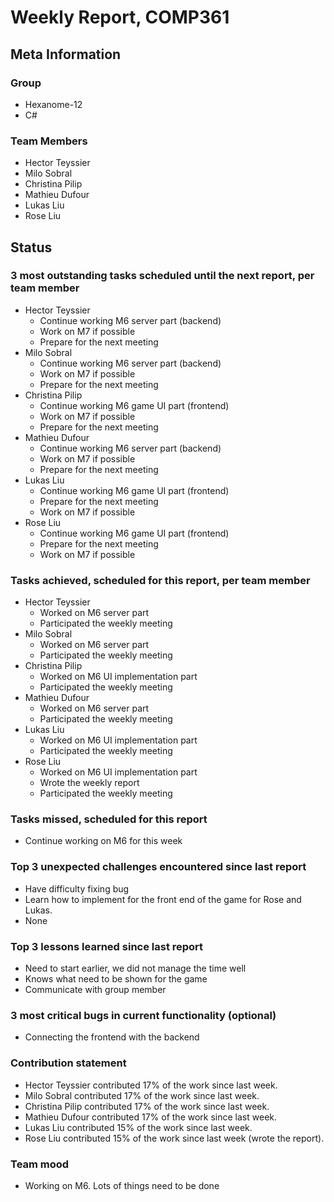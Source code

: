 # Weekly Report, COMP361

## Meta Information

### Group

 * Hexanome-12
 * C#

### Team Members
 * Hector Teyssier
 * Milo Sobral
 * Christina Pilip
 * Mathieu Dufour
 * Lukas Liu
 * Rose Liu

## Status

### 3 most outstanding tasks scheduled until the next report, per team member

* Hector Teyssier
  * Continue working M6 server part (backend)
  * Work on M7 if possible
  * Prepare for the next meeting
* Milo Sobral
  * Continue working M6 server part (backend)
  * Work on M7 if possible
  * Prepare for the next meeting
* Christina Pilip
  * Continue working M6 game UI part (frontend)
  * Work on M7 if possible
  * Prepare for the next meeting
* Mathieu Dufour
  * Continue working M6 server part (backend)
  * Work on M7 if possible
  * Prepare for the next meeting
* Lukas Liu
  * Continue working M6 game UI part (frontend)
  * Prepare for the next meeting
  * Work on M7 if possible
* Rose Liu
  * Continue working M6 game UI part (frontend)
  * Prepare for the next meeting
  * Work on M7 if possible

### Tasks achieved, scheduled for this report, per team member

* Hector Teyssier
  * Worked on M6 server part
  * Participated the weekly meeting
* Milo Sobral
  * Worked on M6 server part
  * Participated the weekly meeting
* Christina Pilip
  * Worked on M6 UI implementation part
  * Participated the weekly meeting
* Mathieu Dufour
  * Worked on M6 server part
  * Participated the weekly meeting
* Lukas Liu
  * Worked on M6 UI implementation part
  * Participated the weekly meeting
* Rose Liu
  * Worked on M6 UI implementation part
  * Wrote the weekly report
  * Participated the weekly meeting

### Tasks missed, scheduled for this report
 * Continue working on M6 for this week

### Top 3 unexpected challenges encountered since last report
 * Have difficulty fixing bug
 * Learn how to implement for the front end of the game for Rose and Lukas.
 * None

### Top 3 lessons learned since last report
 * Need to start earlier, we did not manage the time well
 * Knows what need to be shown for the game
 * Communicate with group member

### 3 most critical bugs in current functionality (optional)
 * Connecting the frontend with the backend

### Contribution statement

 * Hector Teyssier contributed 17% of the work since last week.
 * Milo Sobral contributed 17% of the work since last week.
 * Christina Pilip contributed 17% of the work since last week.
 * Mathieu Dufour contributed 17% of the work since last week.
 * Lukas Liu contributed 15% of the work since last week.
 * Rose Liu contributed 15% of the work since last week (wrote the report).

### Team mood
 * Working on M6. Lots of things need to be done
